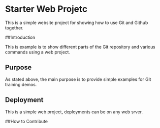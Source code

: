 # Starter Web Projetc

This is a simple website project for showing how to use Git and Github together.

##Introduction

This is example is to show different parts of the Git repository and various commands using a web project.

## Purpose

As stated above, the main purpose is to provide simple examples for Git training demos.

## Deployment 

This is a simple web project, deployments can be on any web srver.

##How to Contribute